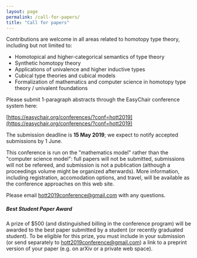 ```yaml
---
layout: page
permalink: /call-for-papers/
title: "Call for papers"
---
```


Contributions are welcome in all areas related to homotopy type
theory, including but not limited to:

* Homotopical and higher-categorical semantics of type theory
* Synthetic homotopy theory
* Applications of univalence and higher inductive types
* Cubical type theories and cubical models
* Formalization of mathematics and computer science in homotopy type theory / univalent foundations

Please submit 1-paragraph abstracts through the EasyChair
conference system here:

[https://easychair.org/conferences/?conf=hott2019](https://easychair.org/conferences/?conf=hott2019)

The submission deadline is **15 May 2019**; we expect to notify accepted
submissions by 1 June.

This conference is run on the "mathematics model" rather than the
"computer science model": full papers will not be submitted,
submissions will not be refereed, and submission is not a publication
(although a proceedings volume might be organized afterwards).  More
information, including registration, accomodation options, and travel,
will be available as the conference approaches on this web site.

Please email [hott2019conference@gmail.com](mailto:hott2019conference@gmail.com) with any questions.

##### Best Student Paper Award

A prize of $500 (and distinguished billing in the conference program)
will be awarded to the best paper submitted by a student (or recently
graduated student).  To be eligible for this prize, you must include
in your submission (or send separately to
[hott2019conference@gmail.com](mailto:hott2019conference@gmail.com)) a
link to a preprint version of your paper (e.g. on arXiv or a private
web space).

